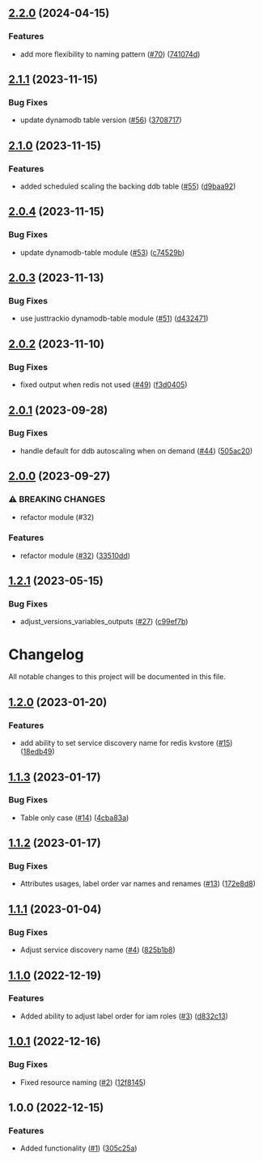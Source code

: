 ## [2.2.0](https://github.com/justtrackio/terraform-aws-kvstore/compare/v2.1.1...v2.2.0) (2024-04-15)


### Features

* add more flexibility to naming pattern ([#70](https://github.com/justtrackio/terraform-aws-kvstore/issues/70)) ([741074d](https://github.com/justtrackio/terraform-aws-kvstore/commit/741074d0e92a4c1493dc608b2d84c284a1bcf26f))

## [2.1.1](https://github.com/justtrackio/terraform-aws-kvstore/compare/v2.1.0...v2.1.1) (2023-11-15)


### Bug Fixes

* update dynamodb table version ([#56](https://github.com/justtrackio/terraform-aws-kvstore/issues/56)) ([3708717](https://github.com/justtrackio/terraform-aws-kvstore/commit/3708717994cb9e077801f89679b3d11a8777d24d))

## [2.1.0](https://github.com/justtrackio/terraform-aws-kvstore/compare/v2.0.4...v2.1.0) (2023-11-15)


### Features

* added scheduled scaling the backing ddb table ([#55](https://github.com/justtrackio/terraform-aws-kvstore/issues/55)) ([d9baa92](https://github.com/justtrackio/terraform-aws-kvstore/commit/d9baa921d3b3f779672a7aadf3e6aa440e17c18f))

## [2.0.4](https://github.com/justtrackio/terraform-aws-kvstore/compare/v2.0.3...v2.0.4) (2023-11-15)


### Bug Fixes

* update dynamodb-table module ([#53](https://github.com/justtrackio/terraform-aws-kvstore/issues/53)) ([c74529b](https://github.com/justtrackio/terraform-aws-kvstore/commit/c74529b2dfd90bf7a2f1b8e1b3ca2b56a993b6f0))

## [2.0.3](https://github.com/justtrackio/terraform-aws-kvstore/compare/v2.0.2...v2.0.3) (2023-11-13)


### Bug Fixes

* use justtrackio dynamodb-table module ([#51](https://github.com/justtrackio/terraform-aws-kvstore/issues/51)) ([d432471](https://github.com/justtrackio/terraform-aws-kvstore/commit/d43247171af5b45798592dbf3efc135568b38e79))

## [2.0.2](https://github.com/justtrackio/terraform-aws-kvstore/compare/v2.0.1...v2.0.2) (2023-11-10)


### Bug Fixes

* fixed output when redis not used ([#49](https://github.com/justtrackio/terraform-aws-kvstore/issues/49)) ([f3d0405](https://github.com/justtrackio/terraform-aws-kvstore/commit/f3d0405b09647a14f974a4b6efc1ed8b969b5770))

## [2.0.1](https://github.com/justtrackio/terraform-aws-kvstore/compare/v2.0.0...v2.0.1) (2023-09-28)


### Bug Fixes

* handle default for ddb autoscaling when on demand ([#44](https://github.com/justtrackio/terraform-aws-kvstore/issues/44)) ([505ac20](https://github.com/justtrackio/terraform-aws-kvstore/commit/505ac20f49b28ba590ead197de8937813ee4610a))

## [2.0.0](https://github.com/justtrackio/terraform-aws-kvstore/compare/v1.2.1...v2.0.0) (2023-09-27)


### ⚠ BREAKING CHANGES

* refactor module (#32)

### Features

* refactor module ([#32](https://github.com/justtrackio/terraform-aws-kvstore/issues/32)) ([33510dd](https://github.com/justtrackio/terraform-aws-kvstore/commit/33510ddcb646c80828cbece3899834ebb78b2742))

## [1.2.1](https://github.com/justtrackio/terraform-aws-kvstore/compare/v1.2.0...v1.2.1) (2023-05-15)


### Bug Fixes

* adjust_versions_variables_outputs ([#27](https://github.com/justtrackio/terraform-aws-kvstore/issues/27)) ([c99ef7b](https://github.com/justtrackio/terraform-aws-kvstore/commit/c99ef7b82e8fa24b6f4e1659983d6bdd89cca0b9))

# Changelog

All notable changes to this project will be documented in this file.

## [1.2.0](https://github.com/justtrackio/terraform-aws-kvstore/compare/v1.1.3...v1.2.0) (2023-01-20)


### Features

* add ability to set service discovery name for redis kvstore ([#15](https://github.com/justtrackio/terraform-aws-kvstore/issues/15)) ([18edb49](https://github.com/justtrackio/terraform-aws-kvstore/commit/18edb496fc1f8167d9b845ee8fdc953bcb5d8d04))

## [1.1.3](https://github.com/justtrackio/terraform-aws-kvstore/compare/v1.1.2...v1.1.3) (2023-01-17)


### Bug Fixes

* Table only case ([#14](https://github.com/justtrackio/terraform-aws-kvstore/issues/14)) ([4cba83a](https://github.com/justtrackio/terraform-aws-kvstore/commit/4cba83aee2aa66bb748753c1048b42ba8b76505e))

## [1.1.2](https://github.com/justtrackio/terraform-aws-kvstore/compare/v1.1.1...v1.1.2) (2023-01-17)


### Bug Fixes

* Attributes usages, label order var names and renames ([#13](https://github.com/justtrackio/terraform-aws-kvstore/issues/13)) ([172e8d8](https://github.com/justtrackio/terraform-aws-kvstore/commit/172e8d8165c228d39785291cc00b0465e237f3e8))

## [1.1.1](https://github.com/justtrackio/terraform-aws-kvstore/compare/v1.1.0...v1.1.1) (2023-01-04)


### Bug Fixes

* Adjust service discovery name ([#4](https://github.com/justtrackio/terraform-aws-kvstore/issues/4)) ([825b1b8](https://github.com/justtrackio/terraform-aws-kvstore/commit/825b1b8a1edb5e38067715023bf9a99eea6e24e3))

## [1.1.0](https://github.com/justtrackio/terraform-aws-kvstore/compare/v1.0.1...v1.1.0) (2022-12-19)


### Features

* Added ability to adjust label order for iam roles ([#3](https://github.com/justtrackio/terraform-aws-kvstore/issues/3)) ([d832c13](https://github.com/justtrackio/terraform-aws-kvstore/commit/d832c133105f8cbcd4a131fcde168d05638a547c))

## [1.0.1](https://github.com/justtrackio/terraform-aws-kvstore/compare/v1.0.0...v1.0.1) (2022-12-16)


### Bug Fixes

* Fixed resource naming ([#2](https://github.com/justtrackio/terraform-aws-kvstore/issues/2)) ([12f8145](https://github.com/justtrackio/terraform-aws-kvstore/commit/12f81456f66a5a09cb332cde8e68128908b5174b))

## 1.0.0 (2022-12-15)


### Features

* Added functionality ([#1](https://github.com/justtrackio/terraform-aws-kvstore/issues/1)) ([305c25a](https://github.com/justtrackio/terraform-aws-kvstore/commit/305c25a0f03143c86abb3775693c51a0b001d2c6))
